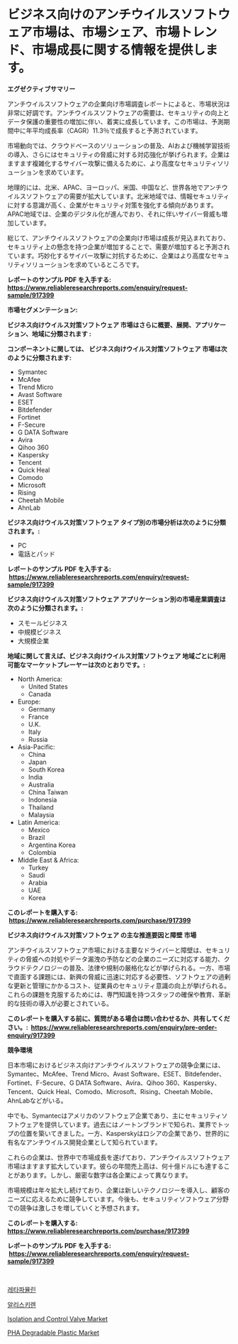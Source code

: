 <p><h1>ビジネス向けのアンチウイルスソフトウェア市場は、市場シェア、市場トレンド、市場成長に関する情報を提供します。</h1></p><p><strong>エグゼクティブサマリー</strong></p>
<p><p>アンチウイルスソフトウェアの企業向け市場調査レポートによると、市場状況は非常に好調です。アンチウイルスソフトウェアの需要は、セキュリティの向上とデータ保護の重要性の増加に伴い、着実に成長しています。この市場は、予測期間中に年平均成長率（CAGR）11.3％で成長すると予測されています。</p><p>市場動向では、クラウドベースのソリューションの普及、AIおよび機械学習技術の導入、さらにはセキュリティの脅威に対する対応強化が挙げられます。企業はますます複雑化するサイバー攻撃に備えるために、より高度なセキュリティソリューションを求めています。</p><p>地理的には、北米、APAC、ヨーロッパ、米国、中国など、世界各地でアンチウイルスソフトウェアの需要が拡大しています。北米地域では、情報セキュリティに対する意識が高く、企業がセキュリティ対策を強化する傾向があります。APAC地域では、企業のデジタル化が進んでおり、それに伴いサイバー脅威も増加しています。</p><p>総じて、アンチウイルスソフトウェアの企業向け市場は成長が見込まれており、セキュリティ上の懸念を持つ企業が増加することで、需要が増加すると予測されています。巧妙化するサイバー攻撃に対抗するために、企業はより高度なセキュリティソリューションを求めているところです。</p></p>
<p><strong>レポートのサンプル PDF を入手する: <a href="https://www.reliableresearchreports.com/enquiry/request-sample/917399">https://www.reliableresearchreports.com/enquiry/request-sample/917399</a></strong></p>
<p><strong>市場セグメンテーション:</strong></p>
<p><strong> ビジネス向けウイルス対策ソフトウェア 市場はさらに概要、展開、アプリケーション、地域に分類されます :</strong></p>
<p><strong>コンポーネントに関しては、 ビジネス向けウイルス対策ソフトウェア 市場は次のように分類されます: &nbsp;</strong></p>
<p><ul><li>Symantec</li><li>McAfee</li><li>Trend Micro</li><li>Avast Software</li><li>ESET</li><li>Bitdefender</li><li>Fortinet</li><li>F-Secure</li><li>G DATA Software</li><li>Avira</li><li>Qihoo 360</li><li>Kaspersky</li><li>Tencent</li><li>Quick Heal</li><li>Comodo</li><li>Microsoft</li><li>Rising</li><li>Cheetah Mobile</li><li>AhnLab</li></ul></p>
<p><strong> ビジネス向けウイルス対策ソフトウェア タイプ別の市場分析は次のように分類されます。:</strong></p>
<p><ul><li>PC</li><li>電話とパッド</li></ul></p>
<p><strong>レポートのサンプル PDF を入手する: &nbsp;<a href="https://www.reliableresearchreports.com/enquiry/request-sample/917399">https://www.reliableresearchreports.com/enquiry/request-sample/917399</a></strong></p>
<p><strong> ビジネス向けウイルス対策ソフトウェア アプリケーション別の市場産業調査は次のように分類されます。:</strong></p>
<p><ul><li>スモールビジネス</li><li>中規模ビジネス</li><li>大規模企業</li></ul></p>
<p><strong>地域に関して言えば、ビジネス向けウイルス対策ソフトウェア 地域ごとに利用可能なマーケットプレーヤーは次のとおりです。:</strong></p>
<p><ul>
    <li>
        North America:
        <ul>
            <li>United States</li>
            <li>Canada</li>
        </ul>
    </li>
    <li>
        Europe:
        <ul>
            <li>Germany</li>
            <li>France</li>
            <li>U.K.</li>
            <li>Italy</li>
            <li>Russia</li>
        </ul>
    </li>
    <li>
        Asia-Pacific:
        <ul>
            <li>China</li>
            <li>Japan</li>
            <li>South Korea</li>
            <li>India</li>
            <li>Australia</li>
            <li>China Taiwan</li>
            <li>Indonesia</li>
            <li>Thailand</li>
            <li>Malaysia</li>
        </ul>
    </li>
    <li>
        Latin America:
        <ul>
            <li>Mexico</li>
            <li>Brazil</li>
            <li>Argentina Korea</li>
            <li>Colombia</li>
        </ul>
    </li>
    <li>
        Middle East & Africa:
        <ul>
            <li>Turkey</li>
            <li>Saudi</li>
            <li>Arabia</li>
            <li>UAE</li>
            <li>Korea</li>
        </ul>
    </li>
    </ul></p>
<p><strong>このレポートを購入する: &nbsp;<a href="https://www.reliableresearchreports.com/purchase/917399">https://www.reliableresearchreports.com/purchase/917399</a></strong></p>
<p><strong>ビジネス向けウイルス対策ソフトウェア の主な推進要因と障壁 市場</strong></p>
<p><p>アンチウイルスソフトウェア市場における主要なドライバーと障壁は、セキュリティの脅威への対処やデータ漏洩の予防などの企業のニーズに対応する能力、クラウドテクノロジーの普及、法律や規制の厳格化などが挙げられる。一方、市場で直面する課題には、新興の脅威に迅速に対応する必要性、ソフトウェアの過剰な更新と管理にかかるコスト、従業員のセキュリティ意識の向上が挙げられる。これらの課題を克服するためには、専門知識を持つスタッフの確保や教育、革新的な技術の導入が必要とされている。</p></p>
<p><strong>このレポートを購入する前に、質問がある場合は問い合わせるか、共有してください。:&nbsp; <a href="https://www.reliableresearchreports.com/enquiry/pre-order-enquiry/917399">https://www.reliableresearchreports.com/enquiry/pre-order-enquiry/917399</a></strong></p>
<p><strong>競争環境</strong></p>
<p><p>日本市場におけるビジネス向けアンチウイルスソフトウェアの競争企業には、Symantec、McAfee、Trend Micro、Avast Software、ESET、Bitdefender、Fortinet、F-Secure、G DATA Software、Avira、Qihoo 360、Kaspersky、Tencent、Quick Heal、Comodo、Microsoft、Rising、Cheetah Mobile、AhnLabなどがいる。</p><p>中でも、Symantecはアメリカのソフトウェア企業であり、主にセキュリティソフトウェアを提供しています。過去にはノートンブランドで知られ、業界でトップの位置を築いてきました。一方、Kasperskyはロシアの企業であり、世界的に有名なアンチウイルス開発企業として知られています。</p><p>これらの企業は、世界中で市場成長を遂げており、アンチウイルスソフトウェア市場はますます拡大しています。彼らの年間売上高は、何十億ドルにも達することがあります。しかし、厳密な数字は各企業によって異なります。</p><p>市場規模は年々拡大し続けており、企業は新しいテクノロジーを導入し、顧客のニーズに応えるために競争しています。今後も、セキュリティソフトウェア分野での競争は激しさを増していくと予想されます。</p></p>
<p><strong>このレポートを購入する: &nbsp; <a href="https://www.reliableresearchreports.com/purchase/917399">https://www.reliableresearchreports.com/purchase/917399</a></strong></p>
<p><strong>レポートのサンプル PDF を入手する: &nbsp;<a href="https://www.reliableresearchreports.com/enquiry/request-sample/917399">https://www.reliableresearchreports.com/enquiry/request-sample/917399</a></strong><strong></strong></p>
<p>&nbsp;</p>
<p><p><a href="https://github.com/vsr06p4p49/Market-Research-Report-List-1/blob/main/9561723183393.md">레타파뮬린</a></p><p><a href="https://github.com/oajzkywllm460/Market-Research-Report-List-1/blob/main/2226082183392.md">알리스키렌</a></p><p><a href="https://issuu.com/reportprime-2/docs/isolation-and-control-valve-market-size-2030.pptx">Isolation and Control Valve Market</a></p><p><a href="https://issuu.com/reportprime-2/docs/pha-degradable-plastic-market-size-2030.pptx">PHA Degradable Plastic Market</a></p></p>